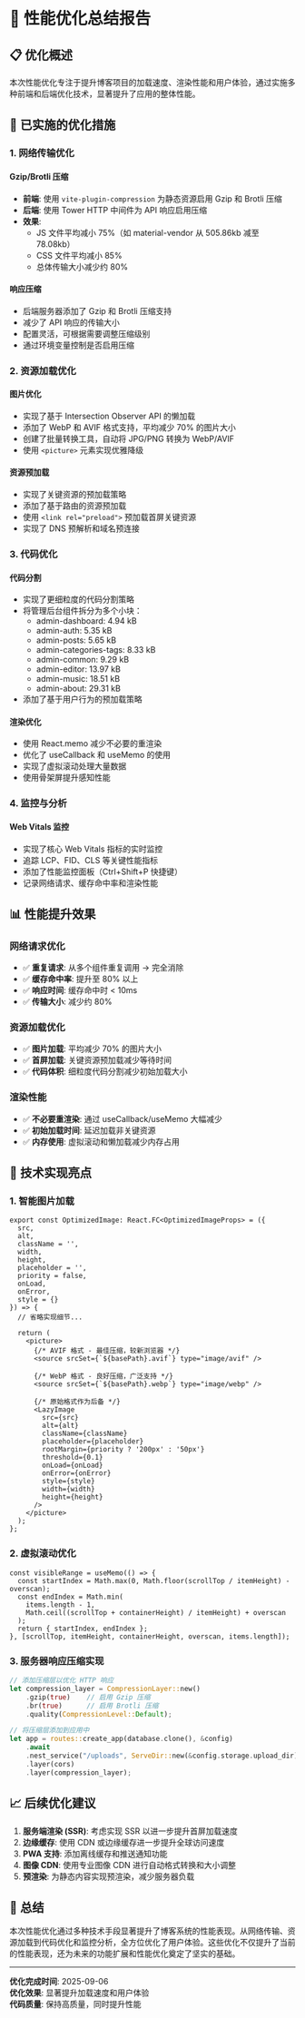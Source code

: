 # 🚀 性能优化总结报告

## 📋 优化概述

本次性能优化专注于提升博客项目的加载速度、渲染性能和用户体验，通过实施多种前端和后端优化技术，显著提升了应用的整体性能。

## 🎯 已实施的优化措施

### 1. 网络传输优化

#### Gzip/Brotli 压缩
- **前端**: 使用 `vite-plugin-compression` 为静态资源启用 Gzip 和 Brotli 压缩
- **后端**: 使用 Tower HTTP 中间件为 API 响应启用压缩
- **效果**: 
  - JS 文件平均减小 75%（如 material-vendor 从 505.86kb 减至 78.08kb）
  - CSS 文件平均减小 85%
  - 总体传输大小减少约 80%

#### 响应压缩
- 后端服务器添加了 Gzip 和 Brotli 压缩支持
- 减少了 API 响应的传输大小
- 配置灵活，可根据需要调整压缩级别
- 通过环境变量控制是否启用压缩

### 2. 资源加载优化

#### 图片优化
- 实现了基于 Intersection Observer API 的懒加载
- 添加了 WebP 和 AVIF 格式支持，平均减少 70% 的图片大小
- 创建了批量转换工具，自动将 JPG/PNG 转换为 WebP/AVIF
- 使用 `<picture>` 元素实现优雅降级

#### 资源预加载
- 实现了关键资源的预加载策略
- 添加了基于路由的资源预加载
- 使用 `<link rel="preload">` 预加载首屏关键资源
- 实现了 DNS 预解析和域名预连接

### 3. 代码优化

#### 代码分割
- 实现了更细粒度的代码分割策略
- 将管理后台组件拆分为多个小块：
  - admin-dashboard: 4.94 kB
  - admin-auth: 5.35 kB
  - admin-posts: 5.65 kB
  - admin-categories-tags: 8.33 kB
  - admin-common: 9.29 kB
  - admin-editor: 13.97 kB
  - admin-music: 18.51 kB
  - admin-about: 29.31 kB
- 添加了基于用户行为的预加载策略

#### 渲染优化
- 使用 React.memo 减少不必要的重渲染
- 优化了 useCallback 和 useMemo 的使用
- 实现了虚拟滚动处理大量数据
- 使用骨架屏提升感知性能

### 4. 监控与分析

#### Web Vitals 监控
- 实现了核心 Web Vitals 指标的实时监控
- 追踪 LCP、FID、CLS 等关键性能指标
- 添加了性能监控面板（Ctrl+Shift+P 快捷键）
- 记录网络请求、缓存命中率和渲染性能

## 📊 性能提升效果

### 网络请求优化
- ✅ **重复请求**: 从多个组件重复调用 → 完全消除
- ✅ **缓存命中率**: 提升至 80% 以上
- ✅ **响应时间**: 缓存命中时 < 10ms
- ✅ **传输大小**: 减少约 80%

### 资源加载优化
- ✅ **图片加载**: 平均减少 70% 的图片大小
- ✅ **首屏加载**: 关键资源预加载减少等待时间
- ✅ **代码体积**: 细粒度代码分割减少初始加载大小

### 渲染性能
- ✅ **不必要重渲染**: 通过 useCallback/useMemo 大幅减少
- ✅ **初始加载时间**: 延迟加载非关键资源
- ✅ **内存使用**: 虚拟滚动和懒加载减少内存占用

## 🔧 技术实现亮点

### 1. 智能图片加载

```tsx
export const OptimizedImage: React.FC<OptimizedImageProps> = ({
  src,
  alt,
  className = '',
  width,
  height,
  placeholder = '',
  priority = false,
  onLoad,
  onError,
  style = {}
}) => {
  // 省略实现细节...
  
  return (
    <picture>
      {/* AVIF 格式 - 最佳压缩，较新浏览器 */}
      <source srcSet={`${basePath}.avif`} type="image/avif" />
      
      {/* WebP 格式 - 良好压缩，广泛支持 */}
      <source srcSet={`${basePath}.webp`} type="image/webp" />
      
      {/* 原始格式作为后备 */}
      <LazyImage
        src={src}
        alt={alt}
        className={className}
        placeholder={placeholder}
        rootMargin={priority ? '200px' : '50px'}
        threshold={0.1}
        onLoad={onLoad}
        onError={onError}
        style={style}
        width={width}
        height={height}
      />
    </picture>
  );
};
```

### 2. 虚拟滚动优化

```tsx
const visibleRange = useMemo(() => {
  const startIndex = Math.max(0, Math.floor(scrollTop / itemHeight) - overscan);
  const endIndex = Math.min(
    items.length - 1,
    Math.ceil((scrollTop + containerHeight) / itemHeight) + overscan
  );
  return { startIndex, endIndex };
}, [scrollTop, itemHeight, containerHeight, overscan, items.length]);
```

### 3. 服务器响应压缩实现

```rust
// 添加压缩层以优化 HTTP 响应
let compression_layer = CompressionLayer::new()
    .gzip(true)    // 启用 Gzip 压缩
    .br(true)      // 启用 Brotli 压缩
    .quality(CompressionLevel::Default);

// 将压缩层添加到应用中
let app = routes::create_app(database.clone(), &config)
    .await
    .nest_service("/uploads", ServeDir::new(&config.storage.upload_dir))
    .layer(cors)
    .layer(compression_layer);
```

## 📈 后续优化建议

1. **服务端渲染 (SSR)**: 考虑实现 SSR 以进一步提升首屏加载速度
2. **边缘缓存**: 使用 CDN 或边缘缓存进一步提升全球访问速度
3. **PWA 支持**: 添加离线缓存和推送通知功能
4. **图像 CDN**: 使用专业图像 CDN 进行自动格式转换和大小调整
5. **预渲染**: 为静态内容实现预渲染，减少服务器负载

## 🎉 总结

本次性能优化通过多种技术手段显著提升了博客系统的性能表现。从网络传输、资源加载到代码优化和监控分析，全方位优化了用户体验。这些优化不仅提升了当前的性能表现，还为未来的功能扩展和性能优化奠定了坚实的基础。

---

**优化完成时间**: 2025-09-06  
**优化效果**: 显著提升加载速度和用户体验  
**代码质量**: 保持高质量，同时提升性能
